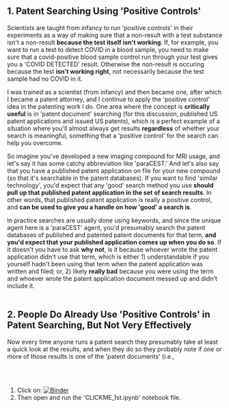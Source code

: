 ## 1. Patent Searching Using 'Positive Controls'
Scientists are taught from infancy to run 'positive controls' in their experiments as a way of making sure that a non-result with a test substance isn't a non-result **because the test itself isn't working**.  If, for example, you want to run a test to detect COVID in a blood sample, you need to make sure that a covid-positive blood sample control run through your test gives you a 'COVID DETECTED' result.  Otherwise the non-result is occuring because the test **isn't working right**, not necessarily because the test sample had no COVID in it.

I was trained as a scientist (from infancy) and then became one, after which I became a patent attorney, and I continue to apply the 'positive control' idea in the patenting work I do.  One area where the concept is **critically useful** is in 'patent document' searching (for this discussion, published US patent applications and issued US patents), which is a perfect example of a situation where you'll almost always get results **regardless** of whether your search is meaningful, something that a 'positive control' for the search can help you overcome.

So imagine you've developed a new imaging compound for MRI usage, and let's say it has some catchy abbreviation like 'paraCEST.'  And let's also say that you have a published patent application on file for your new compound (so that it's searchable in the patent databases).  If you want to find 'similar technology', you'd expect that any 'good' search method you use **should pull up that published patent application in the set of search results**.  In other words, that published patent application is really a positive control, and **can be used to give you a handle on how 'good' a search is**.

In practice searches are usually done using keywords, and since the unique agent here is a 'paraCEST' agent, you'd presumably search the patent databases of published and patented patent documents for that term, **and you'd expect that your published application comes up when you do so**.  If it doesn't you have to ask **why not**, is it because whoever wrote the patent application didn't use that term, which is either 1) understandable if you yourself hadn't been using that term when the patent application was written and filed; or, 2) likely **really bad** because you were using the term and whoever wrote the patent application document messed up and didn't include it.
<br><br>

## 2. People Do Already Use 'Positive Controls' in Patent Searching, But Not Very Effectively
Now every time anyone runs a patent search they presumably take at least a quick look at the results, and when they do so they probably note if one or more of those results is one of the 'patent documents' (i.e., 

<br><br>
1. Click on: [![Binder](https://mybinder.org/badge_logo.svg)](https://mybinder.org/v2/gh/andrewscheinman/test/HEAD)
2. Then open and run the 'CLICKME_1st.ipynb' notebook file.
